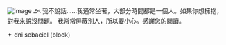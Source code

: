 ![image](https://github.com/user-attachments/assets/a1b03a6b-b44d-406a-b299-9d24d2716a7b)
౨ৎ 我不說話……我通常坐著，大部分時間都是一個人。如果你想擁抱，對我來說沒問題。 我常常屏蔽別人，所以要小心。感謝您的閱讀。

 ✦ dni sebaciel (block)
